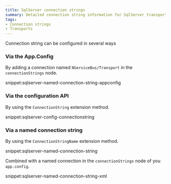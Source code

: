 ```yaml
---
title: SqlServer connection strings
summary: Detailed connection string information for SqlServer transport.
tags:
- Connection strings
- Transports
---
```


Connection string can be configured in several ways


### Via the App.Config

By adding a connection named `NServiceBus/Transport` in the `connectionStrings` node.
  

snippet:sqlserver-named-connection-string-appconfig


### Via the configuration API

By using the `ConnectionString` extension method.

snippet:sqlserver-config-connectionstring


### Via a named connection string

By using the `ConnectionStringName` extension method.

snippet:sqlserver-named-connection-string

Combined with a named connection in the `connectionStrings` node of you `app.config`.

snippet:sqlserver-named-connection-string-xml
